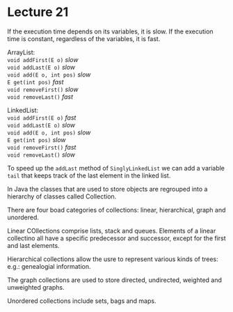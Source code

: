 # Lecture 21
If the execution time depends on its variables, it is slow. If the execution time is constant, regardless of the variables, it is fast.

ArrayList: <br>
`void addFirst(E o)` *slow* <br>
`void addLast(E o)` *slow* <br>
`void add(E o, int pos)` *slow* <br>
`E get(int pos)` *fast* <br>
`void removeFirst()` *slow* <br>
`void removeLast()` *fast* <br>

LinkedList: <br>
`void addFirst(E o)` *fast* <br>
`void addLast(E o)` *slow* <br>
`void add(E o, int pos)` *slow* <br>
`E get(int pos)` *slow* <br>
`void removeFirst()` *fast* <br>
`void removeLast()` *slow* <br>

To speed up the `addLast` method of `SinglyLinkedList` we can add a variable `tail` that keeps track of the last element in the linked list.

In Java the classes that are used to store objects are regrouped into a hierarchy of classes called Collection.

There are four boad categories of collections: linear, hierarchical, graph and unordered. 

Linear COllections comprise lists, stack and queues. Elements of a linear collectino all have a specific predecessor and successor, except for the first and last elements.

Hierarchical collections allow the usre to represent various kinds of trees: e.g.: genealogial information.

The graph collections are used to store directed, undirected, weighted and unweighted graphs.

Unordered collections include sets, bags and maps.